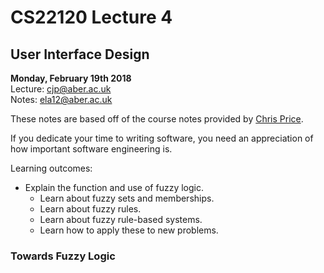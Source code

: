 # CS22120 Lecture 4
## User Interface Design
__Monday, February 19th 2018__  
Lecture: cjp@aber.ac.uk   
Notes: ela12@aber.ac.uk  

These notes are based off of the course notes provided by [Chris Price](https://www.aber.ac.uk/en/cs/staff-list/staff_profiles/?staff_id=cjp).

If you dedicate your time to writing software, you need an appreciation of how important software engineering is. 

Learning outcomes: 

- Explain the function and use of fuzzy logic. 
    - Learn about fuzzy sets and memberships.
    - Learn about fuzzy rules.
    - Learn about fuzzy rule-based systems.
    - Learn how to apply these to new problems. 

### Towards Fuzzy Logic
